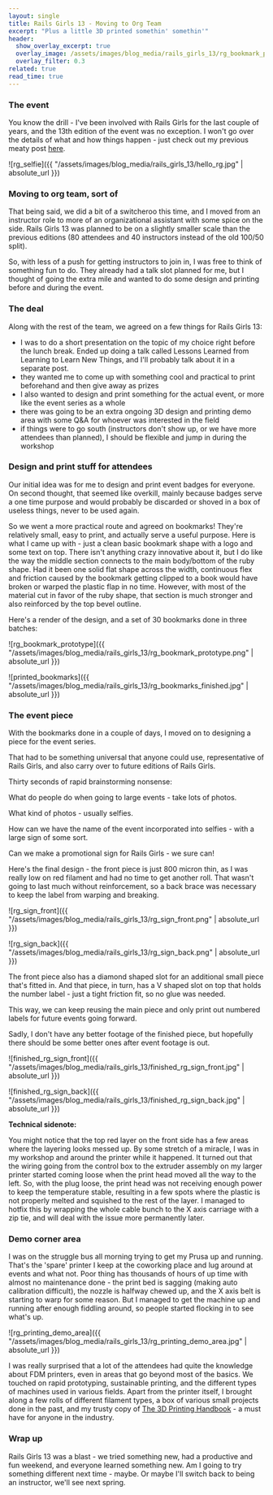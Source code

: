 ```yaml
---
layout: single
title: Rails Girls 13 - Moving to Org Team
excerpt: "Plus a little 3D printed somethin' somethin'"
header:
  show_overlay_excerpt: true
  overlay_image: /assets/images/blog_media/rails_girls_13/rg_bookmark_prototype.png
  overlay_filter: 0.3
related: true
read_time: true
---
```


### The event

You know the drill - I've been involved with Rails Girls for the last couple of years, and the 13th edition of the event was no exception. I won't go over the details of what and how things happen - just check out my previous meaty post [here](http://mavrodinov.me/rails-girls-11/).

![rg_selfie]({{ "/assets/images/blog_media/rails_girls_13/hello_rg.jpg" | absolute_url }})

### Moving to org team, sort of

That being said, we did a bit of a switcheroo this time, and I moved from an instructor role to more of an organizational assistant with some spice on the side. Rails Girls 13 was planned to be on a slightly smaller scale than the previous editions (80 attendees and 40 instructors instead of the old 100/50 split).

So, with less of a push for getting instructors to join in, I was free to think of something fun to do. They already had a talk slot planned for me, but I thought of going the extra mile and wanted to do some design and printing before and during the event.

### The deal

Along with the rest of the team, we agreed on a few things for Rails Girls 13:

- I was to do a short presentation on the topic of my choice right before the lunch break. Ended up doing a talk called Lessons Learned from Learning to Learn New Things, and I'll probably talk about it in a separate post.
- they wanted me to come up with something cool and practical to print beforehand and then give away as prizes
- I also wanted to design and print something for the actual event, or more like the event series as a whole
- there was going to be an extra ongoing 3D design and printing demo area with some Q&A for whoever was interested in the field
- if things were to go south (instructors don't show up, or we have more attendees than planned), I should be flexible and jump in during the workshop

### Design and print stuff for attendees

Our initial idea was for me to design and print event badges for everyone. On second thought, that seemed like overkill, mainly because badges serve a one time purpose and would probably be discarded or shoved in a box of useless things, never to be used again.

So we went a more practical route and agreed on bookmarks! They're relatively small, easy to print, and actually serve a useful purpose. Here is what I came up with - just a clean basic bookmark shape with a logo and some text on top. There isn't anything crazy innovative about it, but I do like the way the middle section connects to the main body/bottom of the ruby shape. Had it been one solid flat shape across the width, continuous flex and friction caused by the bookmark getting clipped to a book would have broken or warped the plastic flap in no time. However, with most of the material cut in favor of the ruby shape, that section is much stronger and also reinforced by the top bevel outline.

Here's a render of the design, and a set of 30 bookmarks done in three batches:

![rg_bookmark_prototype]({{ "/assets/images/blog_media/rails_girls_13/rg_bookmark_prototype.png" | absolute_url }})

![printed_bookmarks]({{ "/assets/images/blog_media/rails_girls_13/rg_bookmarks_finished.jpg" | absolute_url }})

### The event piece

With the bookmarks done in a couple of days, I moved on to designing a piece for the event series.

That had to be something universal that anyone could use, representative of Rails Girls, and also carry over to future editions of Rails Girls.

Thirty seconds of rapid brainstorming nonsense:

What do people do when going to large events - take lots of photos.

What kind of photos - usually selfies.

How can we have the name of the event incorporated into selfies - with a large sign of some sort.

Can we make a promotional sign for Rails Girls - we sure can!

Here's the final design - the front piece is just 800 micron thin, as I was really low on red filament and had no time to get another roll. That wasn't going to last much without reinforcement, so a back brace was necessary to keep the label from warping and breaking.

![rg_sign_front]({{ "/assets/images/blog_media/rails_girls_13/rg_sign_front.png" | absolute_url }})


![rg_sign_back]({{ "/assets/images/blog_media/rails_girls_13/rg_sign_back.png" | absolute_url }})

The front piece also has a diamond shaped slot for an additional small piece that's fitted in. And that piece, in turn, has a V shaped slot on top that holds the number label - just a tight friction fit, so no glue was needed.

This way, we can keep reusing the main piece and only print out numbered labels for future events going forward.

Sadly, I don't have any better footage of the finished piece, but hopefully there should be some better ones after event footage is out.

![finished_rg_sign_front]({{ "/assets/images/blog_media/rails_girls_13/finished_rg_sign_front.jpg" | absolute_url }})

![finished_rg_sign_back]({{ "/assets/images/blog_media/rails_girls_13/finished_rg_sign_back.jpg" | absolute_url }})

**Technical sidenote:**

You might notice that the top red layer on the front side has a few areas where the layering looks messed up. By some stretch of a miracle, I was in my workshop and around the printer while it happened. It turned out that the wiring going from the control box to the extruder assembly on my larger printer started coming loose when the print head moved all the way to the left. So, with the plug loose, the print head was not receiving enough power to keep the temperature stable, resulting in a few spots where the plastic is not properly melted and squished to the rest of the layer. I managed to hotfix this by wrapping the whole cable bunch to the X axis carriage with a zip tie, and will deal with the issue more permanently later.

### Demo corner area

I was on the struggle bus all morning trying to get my Prusa up and running. That's the 'spare' printer I keep at the coworking place and lug around at events and what not. Poor thing has thousands of hours of up time with almost no maintenance done - the print bed is sagging (making auto calibration difficult), the nozzle is halfway chewed up, and the X axis belt is starting to warp for some reason. But I managed to get the machine up and running after enough fiddling around, so people started flocking in to see what's up.

![rg_printing_demo_area]({{ "/assets/images/blog_media/rails_girls_13/rg_printing_demo_area.jpg" | absolute_url }})

I was really surprised that a lot of the attendees had quite the knowledge about FDM printers, even in areas that go beyond most of the basics. We touched on rapid prototyping, sustainable printing, and the different types of machines used in various fields. Apart from the printer itself, I brought along a few rolls of different filament types, a box of various small projects done in the past, and my trusty copy of [The 3D Printing Handbook](https://www.3dhubs.com/3d-printing-handbook/) - a must have for anyone in the industry.

### Wrap up

Rails Girls 13 was a blast - we tried something new, had a productive and fun weekend, and everyone learned something new.
Am I going to try something different next time - maybe. Or maybe I'll switch back to being an instructor, we'll see next spring.
